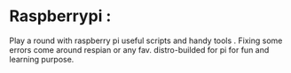 # Raspberrypi :
Play a round with raspberry pi useful scripts and handy tools .
Fixing some errors come around respian or any fav. distro-builded for pi for fun and learning purpose.
